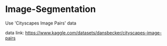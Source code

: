 # Image-Segmentation


Use 'Cityscapes Image Pairs' data


data link: https://www.kaggle.com/datasets/dansbecker/cityscapes-image-pairs
